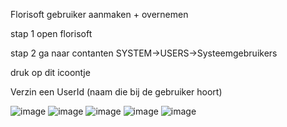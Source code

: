 Florisoft gebruiker aanmaken + overnemen

stap 1 open florisoft

stap 2 ga naar contanten
SYSTEM->USERS->Systeemgebruikers

druk op dit icoontje

Verzin een UserId (naam die bij de gebruiker hoort)



![image](https://github.com/user-attachments/assets/0f3e3fb0-8fb2-4626-ab25-e507ee97a538)
![image](https://github.com/user-attachments/assets/56a347a5-0894-4672-b1a4-9045bac47551)
![image](https://github.com/user-attachments/assets/4edc3469-4343-42ee-99ff-ac085c7d8b9b)
![image](https://github.com/user-attachments/assets/3babd579-7ce1-4783-977c-bf0faa36b47a)
![image](https://github.com/user-attachments/assets/dca0724c-5bde-4129-b65d-aaec54473a84)
